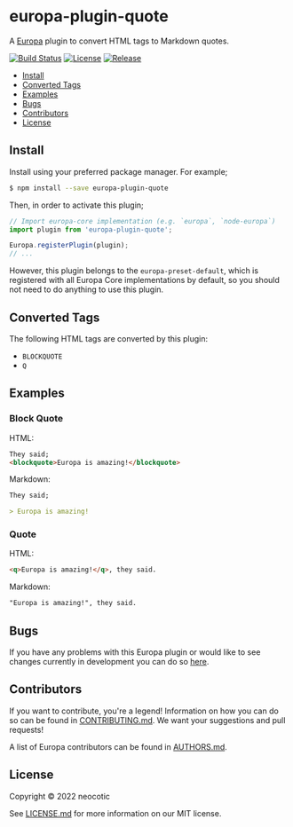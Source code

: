 # europa-plugin-quote

A [Europa](https://github.com/neocotic/europa) plugin to convert HTML tags to Markdown quotes.

[![Build Status](https://img.shields.io/github/workflow/status/neocotic/europa/CI/develop?style=flat-square)](https://github.com/neocotic/europa/actions/workflows/ci.yml)
[![License](https://img.shields.io/npm/l/europa-plugin-quote.svg?style=flat-square)](https://github.com/neocotic/europa/raw/main/packages/europa-plugin-quote/LICENSE.md)
[![Release](https://img.shields.io/npm/v/europa-plugin-quote.svg?style=flat-square)](https://npmjs.com/package/europa-plugin-quote)

* [Install](#install)
* [Converted Tags](#converted-tags)
* [Examples](#examples)
* [Bugs](#bugs)
* [Contributors](#contributors)
* [License](#license)

## Install

Install using your preferred package manager. For example;

``` bash
$ npm install --save europa-plugin-quote
```

Then, in order to activate this plugin;

``` javascript
// Import europa-core implementation (e.g. `europa`, `node-europa`)
import plugin from 'europa-plugin-quote';

Europa.registerPlugin(plugin);
// ...
```

However, this plugin belongs to the `europa-preset-default`, which is registered with all Europa Core implementations by default,
so you should not need to do anything to use this plugin.

## Converted Tags

The following HTML tags are converted by this plugin:

* `BLOCKQUOTE`
* `Q`

## Examples

### Block Quote

HTML:

``` html
They said;
<blockquote>Europa is amazing!</blockquote>
```

Markdown:

``` markdown
They said;

> Europa is amazing!
```

### Quote

HTML:

``` html
<q>Europa is amazing!</q>, they said.
```

Markdown:

``` markdown
"Europa is amazing!", they said.
```

## Bugs

If you have any problems with this Europa plugin or would like to see changes currently in development you can do so
[here](https://github.com/neocotic/europa/issues).

## Contributors

If you want to contribute, you're a legend! Information on how you can do so can be found in
[CONTRIBUTING.md](https://github.com/neocotic/europa/blob/main/CONTRIBUTING.md). We want your suggestions and pull
requests!

A list of Europa contributors can be found in [AUTHORS.md](https://github.com/neocotic/europa/blob/main/AUTHORS.md).

## License

Copyright © 2022 neocotic

See [LICENSE.md](https://github.com/neocotic/europa/raw/main/packages/europa-plugin-quote/LICENSE.md) for more information on
our MIT license.
